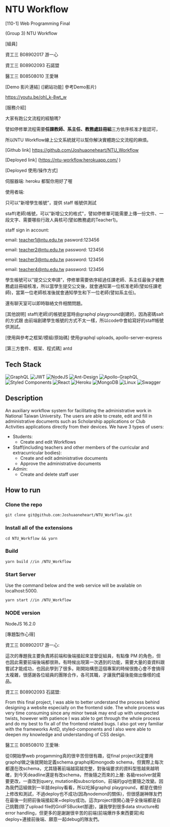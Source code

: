 # NTU Workflow

[110-1] Web Programming Final

(Group 3) NTU Workflow

[組員]

資工三 B08902017 游一心

資工三 B08902093 石諾盟

醫工三 B08508010 王愛琳

[Demo 影片連結] ([網站功能] 參考Demo影片)

https://youtu.be/ohI_k-8wt_w

[服務介紹]

大家有跑公文流程的經驗嗎?

譬如停修單流程需要**任課教師、系主任、教務處註冊組**三方依序核准才能認可，

所以NTU Workflow線上公文系統就可以幫你解決實體跑公文流程的麻煩。

[Github link]
https://github.com/Joshuaoneheart/NTU_Workflow

[Deployed link]
(https://ntu-workflow.herokuapp.com/
)

[Deployed 使用/操作方式]

伺服器端: heroku 都幫你用好了喔

使用者端:

只可以”新增學生帳號”，提供 staff 帳號供測試

staff(老師)帳號，可以”新增公文的格式"，譬如停修單可能需要上傳一份文件、一段文字、需要哪些行政人員核可(譬如教務處的Teacher1)。

staff sign in account:

email: teacher1@ntu.edu.tw pasword:123456

email: teacher2@ntu.edu.tw password: 123456

email: teacher3@ntu.edu.tw password: 123456

email: teacher4@ntu.edu.tw password: 123456

學生帳號可以”提交公文申請”，停修單需要依序經過任課老師、系主任最後才被教務處註冊組核准，所以當學生提交公文後，就會通知第一位核准老師(譬如任課老師)，當第一位老師核准後就會通知學生和下一位老師(譬如系主任)。

還有聊天室可以即時聯絡文件相關問題。

[其他說明]
staff(老師)的帳號是當時由graphql playground創建的，因為密碼salt的方式跟 由前端創建學生帳號的方式不太一樣，所以code中會給寫好的staff帳號供測試。

[使用與參考之框架/模組/原始碼]
使用graphql uploads, apollo-server-express

[第三方套件、框架、程式碼]
antd

## Tech Stack
![GraphQL](https://img.shields.io/badge/-GraphQL-E10098?style=for-the-badge&logo=graphql&logoColor=white)
![JWT](https://img.shields.io/badge/JWT-black?style=for-the-badge&logo=JSON%20web%20tokens)
![NodeJS](https://img.shields.io/badge/node.js-6DA55F?style=for-the-badge&logo=node.js&logoColor=white)
![Ant-Design](https://img.shields.io/badge/-AntDesign-%230170FE?style=for-the-badge&logo=ant-design&logoColor=white)
![Apollo-GraphQL](https://img.shields.io/badge/-ApolloGraphQL-311C87?style=for-the-badge&logo=apollo-graphql)
![Styled Components](https://img.shields.io/badge/styled--components-DB7093?style=for-the-badge&logo=styled-components&logoColor=white)
![React](https://img.shields.io/badge/react-%2320232a.svg?style=for-the-badge&logo=react&logoColor=%2361DAFB)
![Heroku](https://img.shields.io/badge/heroku-%23430098.svg?style=for-the-badge&logo=heroku&logoColor=white)
![MongoDB](https://img.shields.io/badge/MongoDB-%234ea94b.svg?style=for-the-badge&logo=mongodb&logoColor=white)
![Linux](https://img.shields.io/badge/Linux-FCC624?style=for-the-badge&logo=linux&logoColor=black)
![Swagger](https://img.shields.io/badge/-Swagger-%23Clojure?style=for-the-badge&logo=swagger&logoColor=white)

## Description
An auxiliary workflow system for facilitating the administrative work in National Taiwan University.
The users are able to create, edit and fill in administrative documents such as Scholarship applications or Club Activities applications directly from their devices.
We have 3 types of users:
*    Students:
		* Create and edit Workflows
* Staff(including teachers and other members of the curricular and extracurricular bodies):
	* Create and edit administrative documents
	* Approve the administrative documents
* Admin:
	* Create and delete staff user

## How to run

### Clone the repo
```
git clone git@github.com:Joshuaoneheart/NTU_Workflow.git
```

### Install all of the extensions
```
cd NTU_Workflow && yarn
```
### Build
```
yarn build //in /NTU_Workflow
```
### Start Server
Use the command below and the web service will be available on localhost:5000.
```
yarn start //in /NTU_Workflow
```

### NODE version
NodeJS 16.2.0

[專題製作心得]

資工三 B08902017 游一心: 

這次的專題我主要負責將前端和後端接起來並督促組員，有點像 PM 的角色，但也因此需要前端後端都很熟，有時候出現第一次遇到的功能，需要大量的查資料跟嘗試才能成功，也因此學到了很多。剛開始構思這個專案的時候很擔心會不會搞得太複雜，很感謝各位組員的團隊合作，各司其職，才讓我們最後能做出像樣的成品。

資工三 B08902093 石諾盟: 

From this final project, I was able to better understand the process behind designing a website especially on the frontend side. The whole process was very time consuming since any minor tweak may end up with unexpected twists, however with patience I was able to get through the whole process and do my best to fix all of the frontend related bugs. I also got very familiar with the frameworks AntD, styled-components and I also were able to deepen my knowledge and understanding of CSS design.

醫工三 B08508010 王愛琳:

從0開始學web progamming真的很辛苦但很有趣，從final project決定要用graphql做之後就開始定義schema.graphql和mongodb schema，但實際上每次都還在改schema，尤其隨著前端越寫越完整，對後端要求的資料型態越來越明確，到今天deadline還是有改schema，然後隨之而來的上層: 各級resolver就需要更改，一直改到query, mutation和subscription，前端的gql也要隨之改變。因為我們這組做到一半就deploy看看，所以吃掉graphql playground，都是在備份上修改和測試，不過deploy也不成功(因為nodemon的關係)，但很感謝神隊友們在最後一刻把前後端接起來+deploy成功。這次project很開心幾乎全後端都是自己挑戰(除了upload file的GridFSBucket那邊)，讓我學到很多data structure和error handling，但更多的是謝謝很辛苦的前端(前端爆炸多東西要寫)和deploy+連接前後端、願意一起debug的隊友們。
